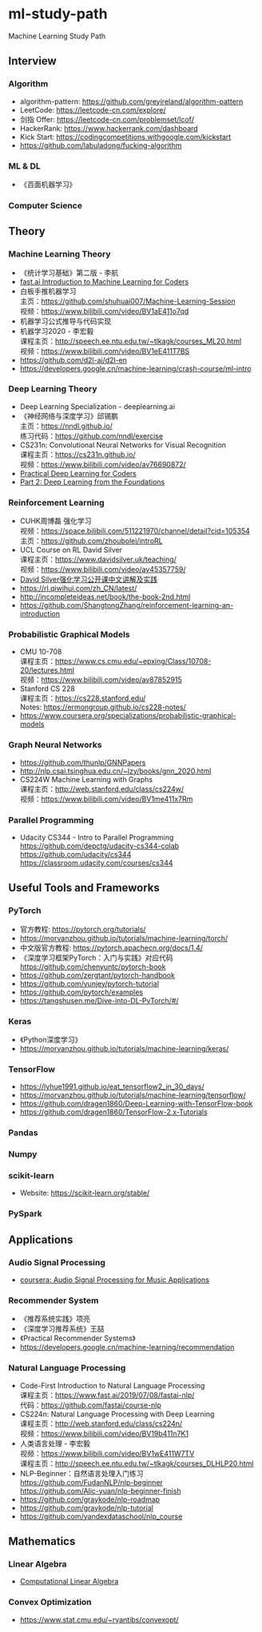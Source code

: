 # ml-study-path
Machine Learning Study Path

## Interview
### Algorithm
- algorithm-pattern: https://github.com/greyireland/algorithm-pattern
- LeetCode: https://leetcode-cn.com/explore/
- 剑指 Offer: https://leetcode-cn.com/problemset/lcof/
- HackerRank: https://www.hackerrank.com/dashboard
- Kick Start: https://codingcompetitions.withgoogle.com/kickstart
- https://github.com/labuladong/fucking-algorithm
### ML & DL
- 《百面机器学习》
### Computer Science

## Theory
### Machine Learning Theory
- 《统计学习基础》第二版 - 李航
- [fast.ai Introduction to Machine Learning for Coders](http://course18.fast.ai/ml)
- 白板手推机器学习 \
主页：https://github.com/shuhuai007/Machine-Learning-Session \
视频：https://www.bilibili.com/video/BV1aE411o7qd
- 机器学习公式推导与代码实现
- 机器学习2020 - 李宏毅 \
课程主页：http://speech.ee.ntu.edu.tw/~tlkagk/courses_ML20.html \
视频：https://www.bilibili.com/video/BV1eE411T7BS
- https://github.com/d2l-ai/d2l-en
- https://developers.google.cn/machine-learning/crash-course/ml-intro

### Deep Learning Theory
- Deep Learning Specialization - deeplearning.ai
- 《神经网络与深度学习》邱锡鹏 \
主页：https://nndl.github.io/ \
练习代码：https://github.com/nndl/exercise
- CS231n: Convolutional Neural Networks for Visual Recognition \
课程主页：https://cs231n.github.io/ \
视频：https://www.bilibili.com/video/av76690872/
- [Practical Deep Learning for Coders](https://course.fast.ai/)
- [Part 2: Deep Learning from the Foundations](https://course.fast.ai/part2)

### Reinforcement Learning
- CUHK周博磊 强化学习 \
视频：https://space.bilibili.com/511221970/channel/detail?cid=105354 \
主页：https://github.com/zhoubolei/introRL
- UCL Course on RL David Silver \
课程主页：https://www.davidsilver.uk/teaching/ \
视频：https://www.bilibili.com/video/av45357759/
- [David Silver强化学习公开课中文讲解及实践](https://zhuanlan.zhihu.com/reinforce)
- https://rl.qiwihui.com/zh_CN/latest/
- http://incompleteideas.net/book/the-book-2nd.html
- https://github.com/ShangtongZhang/reinforcement-learning-an-introduction

### Probabilistic Graphical Models
- CMU 10-708 \
课程主页：https://www.cs.cmu.edu/~epxing/Class/10708-20/lectures.html \
视频：https://www.bilibili.com/video/av87852915
- Stanford CS 228 \
课程主页：https://cs228.stanford.edu/  \
Notes: https://ermongroup.github.io/cs228-notes/
- https://www.coursera.org/specializations/probabilistic-graphical-models

### Graph Neural Networks
- https://github.com/thunlp/GNNPapers
- http://nlp.csai.tsinghua.edu.cn/~lzy/books/gnn_2020.html
- CS224W Machine Learning with Graphs \
课程主页：http://web.stanford.edu/class/cs224w/  \
视频：https://www.bilibili.com/video/BV1me411x7Rm

### Parallel Programming
- Udacity CS344 - Intro to Parallel Programming \
https://github.com/depctg/udacity-cs344-colab \
https://github.com/udacity/cs344 \
https://classroom.udacity.com/courses/cs344

## Useful Tools and Frameworks
### PyTorch
- 官方教程: https://pytorch.org/tutorials/
- https://morvanzhou.github.io/tutorials/machine-learning/torch/
- 中文版官方教程: https://pytorch.apachecn.org/docs/1.4/
- 《深度学习框架PyTorch：入门与实践》对应代码 https://github.com/chenyuntc/pytorch-book
- https://github.com/zergtant/pytorch-handbook
- https://github.com/yunjey/pytorch-tutorial
- https://github.com/pytorch/examples
- https://tangshusen.me/Dive-into-DL-PyTorch/#/
### Keras
- 《Python深度学习》
- https://morvanzhou.github.io/tutorials/machine-learning/keras/
### TensorFlow
- https://lyhue1991.github.io/eat_tensorflow2_in_30_days/
- https://morvanzhou.github.io/tutorials/machine-learning/tensorflow/
- https://github.com/dragen1860/Deep-Learning-with-TensorFlow-book
- https://github.com/dragen1860/TensorFlow-2.x-Tutorials
### Pandas
### Numpy
### scikit-learn
- Website: https://scikit-learn.org/stable/
### PySpark

## Applications
### Audio Signal Processing
- [coursera: Audio Signal Processing for Music Applications](https://www.coursera.org/learn/audio-signal-processing)

### Recommender System
- 《推荐系统实践》项亮
- 《深度学习推荐系统》王喆
- 《Practical Recommender Systems》
- https://developers.google.cn/machine-learning/recommendation

### Natural Language Processing
- Code-First Introduction to Natural Language Processing \
课程主页：https://www.fast.ai/2019/07/08/fastai-nlp/  \
代码：https://github.com/fastai/course-nlp
- CS224n: Natural Language Processing with Deep Learning \
课程主页：http://web.stanford.edu/class/cs224n/  \
视频：https://www.bilibili.com/video/BV19b411n7K1
- 人类语言处理 - 李宏毅 \
视频：https://www.bilibili.com/video/BV1wE411W7TV  \
课程主页：http://speech.ee.ntu.edu.tw/~tlkagk/courses_DLHLP20.html
- NLP-Beginner：自然语言处理入门练习 \
https://github.com/FudanNLP/nlp-beginner \
https://github.com/Alic-yuan/nlp-beginner-finish
- https://github.com/graykode/nlp-roadmap
- https://github.com/graykode/nlp-tutorial
- https://github.com/yandexdataschool/nlp_course

## Mathematics
### Linear Algebra
- [Computational Linear Algebra](https://github.com/fastai/numerical-linear-algebra)
### Convex Optimization
- https://www.stat.cmu.edu/~ryantibs/convexopt/
